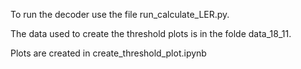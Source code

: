 To run the decoder use the file run_calculate_LER.py. 

The data used to create the threshold plots is in the folde data_18_11.

Plots are created in create_threshold_plot.ipynb